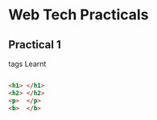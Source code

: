 # Web Tech Practicals

## Practical 1

tags Learnt

```html

<h1> </h1>
<h2> </h2>
<p>  </p>
<b>  </b>

```